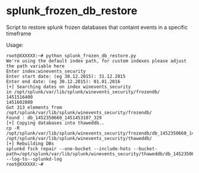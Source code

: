 # splunk_frozen_db_restore
Script to restore splunk frozen databases that containt events in a specific timeframe 


Usage:

    root@XXXXXX:~# python splunk_frozen_db_restore.py
    We're using the default index path, for custom indexes please adjust the path variable here
    Enter index:winevents_security
    Enter start date: (eg 30.12.2015): 31.12.2015
    Enter end date: (eg 30.12.2015): 01.01.2016
    [+] Searching dates on index winevents_security
    in /opt/splunk/var/lib/splunk/winevents_security/frozendb/
    1451516400
    1451602800
    Got 313 elements from /opt/splunk/var/lib/splunk/winevents_security/frozendb/
    Found : db_1452350660_1451453107_329
    [+] Copying databases into thaweddb..
    cp -R /opt/splunk/var/lib/splunk/winevents_security/frozendb/db_1452350660_1451453107_329 /opt/splunk/var/lib/splunk/winevents_security/thaweddb/
    [+] Rebuilding DBs
    splunkd fsck repair --one-bucket --include-hots --bucket-path=/opt/splunk/var/lib/splunk/winevents_security/thaweddb/db_1452350660_1451453107_329 --log-to--splunkd-log
    root@XXXXXX:~#